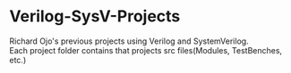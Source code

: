 # Verilog-SysV-Projects
Richard Ojo's previous projects using Verilog and SystemVerilog.                
Each project folder contains that projects src files(Modules, TestBenches, etc.)
